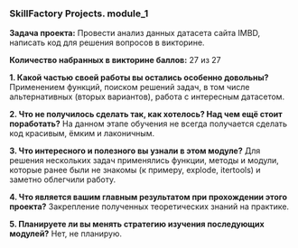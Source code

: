 ### SkillFactory Projects. module_1

**Задача проекта:**
Провести анализ данных датасета сайта IMBD, написать код для решения вопросов в викторине.

**Количество набранных в викторине баллов:**
27 из 27

**1. Какой частью своей работы вы остались особенно довольны?**
Применением функций, поиском решений задач, в том числе альтернативных (вторых вариантов), работа с интересным датасетом.

**2. Что не получилось сделать так, как хотелось? Над чем ещё стоит поработать?**
На данном этапе обучения не всегда получается сделать код красивым, ёмким и лаконичным.

**3. Что интересного и полезного вы узнали в этом модуле?**
Для решения нескольких задач применялись функции, методы и модули, которые ранее были не знакомы (к примеру, explode, itertools) и заметно облегчили работу.

**4. Что является вашим главным результатом при прохождении этого проекта?**
Закрепление полученных теоретических знаний на практике.

**5. Планируете ли вы менять стратегию изучения последующих модулей?**
Нет, не планирую.
